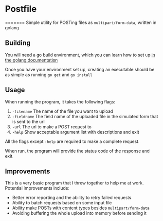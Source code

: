 # Postfile
=======
Simple utility for POSTing files as `multipart/form-data`, written in golang

## Building
You will need a go build environment, which you can learn how to set up [in the golang documentation](https://golang.org/doc/install)

Once you have your environment set up, creating an executable should be as simple as running `go get`
and `go install`

## Usage
When running the program, it takes the following flags:
1. `-filename` The name of the file you want to upload
2. `-fieldname` The field name of the uploaded file in the simulated form that is sent to the url
3. `-url` The url to make a POST request to
4. `-help` Show acceptable argument list with descriptions and exit

All the flags except `-help` are required to make a complete request.

When run, the program will provide the status code of the response and exit.

## Improvements
This is a very basic program that I threw together to help me at work. Potential improvements include:
* Better error reporting and the ability to retry failed requests
* Ability to batch requests based on some input file
* Ability make POSTs with content types besides `multipart/form-data`
* Avoiding buffering the whole upload into memory before sending it

